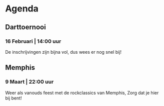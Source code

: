 # Agenda

## Darttoernooi 
### 16 Februari | 14:00 uur

De inschrijvingen zijn bijna vol, dus wees er nog snel bij! 


## Memphis 
### 9 Maart | 22:00 uur

Weer als vanouds feest met de rockclassics van Memphis, 
Zorg dat je hier bij bent! 
